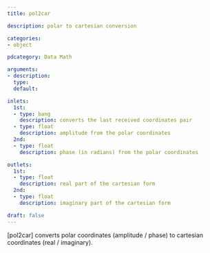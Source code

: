 ```yaml
---
title: pol2car

description: polar to cartesian conversion

categories:
- object

pdcategory: Data Math

arguments:
- description:
  type:
  default:

inlets:
  1st:
  - type: bang
    description: converts the last received coordinates pair
  - type: float
    description: amplitude from the polar coordinates
  2nd:
  - type: float
    description: phase (in radians) from the polar coordinates

outlets:
  1st:
  - type: float
    description: real part of the cartesian form
  2nd:
  - type: float
    description: imaginary part of the cartesian form

draft: false
---
```


[pol2car] converts polar coordinates (amplitude / phase) to cartesian coordinates (real / imaginary).


